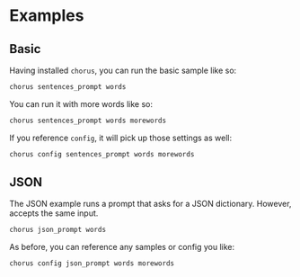 # Examples

## Basic

Having installed `chorus`, you can run the basic sample like so:

```bash
chorus sentences_prompt words
```

You can run it with more words like so:

```bash
chorus sentences_prompt words morewords
```

If you reference `config`, it will pick up those settings as well:

```bash
chorus config sentences_prompt words morewords
```

## JSON

The JSON example runs a prompt that asks for a JSON dictionary. However, accepts the same input.

```bash
chorus json_prompt words
```

As before, you can reference any samples or config you like:

```bash
chorus config json_prompt words morewords
```
